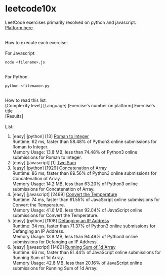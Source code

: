 # leetcode10x

LeetCode exercises primarily resolved on python and javascript.
<br>[Platform here](https://leetcode.com/problemset/all/).

<br> How to execute each exercise:
<br>
<br> For Javascript:

```
node <filename>.js
```

<br> For Python:

```
python <filename>.py
```

<br>How to read this list:
<br>[Complexity level] [Language] [Exercise's number on platform] Exercise's title
<br> [Results]
<br><br>List:

1. [easy] [python] [13] [Roman to Integer](https://leetcode.com/problems/roman-to-integer/)
   <br> Runtime: 62 ms, faster than 58.48% of Python3 online submissions for Roman to Integer.
   <br> Memory Usage: 13.8 MB, less than 74.48% of Python3 online submissions for Roman to Integer.
2. [easy] [javascript] [1] [Two Sum](https://leetcode.com/problems/two-sum/)
3. [easy] [python] [1929] [Concatenation of Array](https://leetcode.com/problems/concatenation-of-array/)
   <br>Runtime: 86 ms, faster than 89.56% of Python3 online submissions for Concatenation of Array.
   <br>Memory Usage: 14.2 MB, less than 63.20% of Python3 online submissions for Concatenation of Array.
4. [easy] [javascript] [2469] [Convert the Temperature](https://leetcode.com/problems/convert-the-temperature/)
   <br>Runtime: 74 ms, faster than 61.55% of JavaScript online submissions for Convert the Temperature.
   <br>Memory Usage: 41.6 MB, less than 92.04% of JavaScript online submissions for Convert the Temperature.
5. [easy] [python] [1108] [Defanging an IP Address](https://leetcode.com/problems/defanging-an-ip-address/)
   <br>Runtime: 34 ms, faster than 71.37% of Python3 online submissions for Defanging an IP Address.
   <br>Memory Usage: 13.8 MB, less than 94.49% of Python3 online submissions for Defanging an IP Address.
6. [easy] [javascript] [1480] [Running Sum of 1d Array](https://leetcode.com/problems/running-sum-of-1d-array/)
   <br>Runtime: 66 ms, faster than 81.44% of JavaScript online submissions for Running Sum of 1d Array.
   <br>Memory Usage: 42.8 MB, less than 20.16% of JavaScript online submissions for Running Sum of 1d Array.
